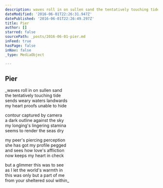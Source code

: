 ```yaml
---
description: waves roll in on sullen sand the tentatively touching tide sends weary waters landwards my heart proofs unable to hide   contour captured by camera a dark outline against the sky my longing’s lingering stamina seems to render the seas dry   my peer’s piercing perception she has got my profile pegged and sees how love’s affliction now keeps my heart in check   but a glimmer this was to see as I let the world’s warmth in this was only but a part of me from your sheltered soul within
dateModified: '2016-06-01T22:26:31.947Z'
datePublished: '2016-06-01T22:26:49.297Z'
title: Pier
author: []
starred: false
sourcePath: _posts/2016-06-01-pier.md
inFeed: true
hasPage: false
inNav: false
_type: MediaObject

---
```

<article style=""><h1>Pier</h1></article>

_waves roll in on sullen sand  
the tentatively touching tide  
sends weary waters landwards  
my heart proofs unable to hide  
  
contour captured by camera  
a dark outline against the sky  
my longing's lingering stamina  
seems to render the seas dry  
  
my peer's piercing perception  
she has got my profile pegged  
and sees how love's affliction  
now keeps my heart in check  
  
but a glimmer this was to see  
as I let the world's warmth in  
this was only but a part of me  
from your sheltered soul within_